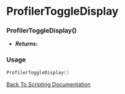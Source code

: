 # ProfilerToggleDisplay

### ProfilerToggleDisplay()
- ***Returns:*** 

### Usage

```Lua
ProfilerToggleDisplay()
```


[Back To Scripting Documentation](../README.md)
